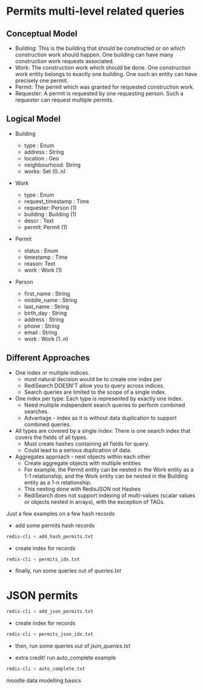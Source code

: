 # Permits multi-level related queries
## Conceptual Model
* Building: This is the building that should be constructed or on which construction work should happen. One building can have many construction work requests associated.
* Work: The construction work which should be done. One construction work entity belongs to exactly one building. One such an entity can have precisely one permit.
* Permit: The permit which was granted for requested construction work.
* Requester: A permit is requested by one requesting person. Such a requester can request multiple permits.
## Logical Model
* Building
  * type : Enum
  * address : String
  * location : Geo
  * neighbourhood: String
  * works: Set (0..n)

* Work
  * type : Enum
  * request_timestamp : Time
  * requester: Person (1)
  * building : Building (1)
  * descr : Text
  * permit: Permit (1)

* Permit
  * status : Enum
  * timestamp : Time
  * reason: Text
  * work : Work (1)

* Person
  * first_name : String
  * middle_name : String
  * last_name : String
  * birth_day : String
  * address : String
  * phone : String
  * email : String
  * work : Work (1..n)

## Different Approaches
* One index or multiple indices. 
  *  most natural decision would be to create one index per 
  * RediSearch DOESN'T allow you to query across indices. 
  * Search queries are limited to the scope of a single index.
* One index per type: Each type is represented by exactly one index. 
  * Need multiple independent search queries to perform combined searches. 
  * Advantage - index as it is without data duplication to support combined queries.
* All types are covered by a single index: There is one search index that covers the fields of all types. 
  * Must create hashes containing all fields for query. 
  * Could lead to a serious duplication of data.
* Aggregates approach - nest objects within each other
  * Create aggregate objects with multiple entities
  * For example, the Permit entity can be nested in the Work entity as a 1-1 relationship, and the Work entity can be nested in the Building entity as a 1-n relationship. 
  * This nesting done with RedisJSON not Hashes 
  * RediSearch does not support indexing of multi-values (scalar values or objects nested in arrays), with the exception of TAGs.

Just a few examples on a few hash records
* add some permits hash records
```bash
redis-cli < add_hash_permits.txt
```
* create index for records	
```bash
redis-cli < permits_idx.txt
```
* finally, run some queries out of *queries.txt*

#  JSON permits
```bash
redis-cli < add_json_permits.txt
```
* create index for records	
```bash
redis-cli < permits_json_idx.txt
```
* then, run some queries out of *json_queries.txt*

* extra credit!   run auto_complete example
```bash
redis-cli < auto_complete.txt
```

moodle data modelling basics

